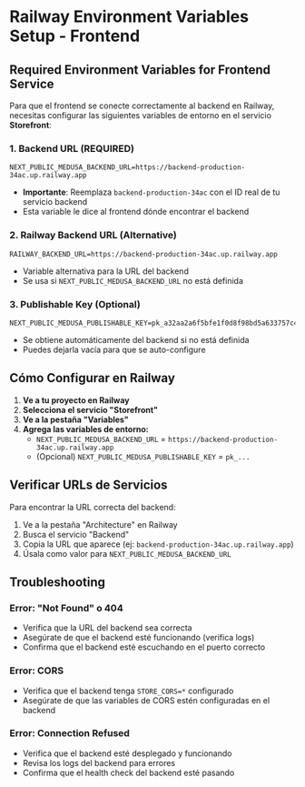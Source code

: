 # Railway Environment Variables Setup - Frontend

## Required Environment Variables for Frontend Service

Para que el frontend se conecte correctamente al backend en Railway, necesitas configurar las siguientes variables de entorno en el servicio **Storefront**:

### 1. Backend URL (REQUIRED)
```
NEXT_PUBLIC_MEDUSA_BACKEND_URL=https://backend-production-34ac.up.railway.app
```
- **Importante**: Reemplaza `backend-production-34ac` con el ID real de tu servicio backend
- Esta variable le dice al frontend dónde encontrar el backend

### 2. Railway Backend URL (Alternative)
```
RAILWAY_BACKEND_URL=https://backend-production-34ac.up.railway.app
```
- Variable alternativa para la URL del backend
- Se usa si `NEXT_PUBLIC_MEDUSA_BACKEND_URL` no está definida

### 3. Publishable Key (Optional)
```
NEXT_PUBLIC_MEDUSA_PUBLISHABLE_KEY=pk_a32aa2a6f5bfe1f0d8f98bd5a633757c4463842f43375276bdec75812db84169
```
- Se obtiene automáticamente del backend si no está definida
- Puedes dejarla vacía para que se auto-configure

## Cómo Configurar en Railway

1. **Ve a tu proyecto en Railway**
2. **Selecciona el servicio "Storefront"**
3. **Ve a la pestaña "Variables"**
4. **Agrega las variables de entorno:**
   - `NEXT_PUBLIC_MEDUSA_BACKEND_URL` = `https://backend-production-34ac.up.railway.app`
   - (Opcional) `NEXT_PUBLIC_MEDUSA_PUBLISHABLE_KEY` = `pk_...`

## Verificar URLs de Servicios

Para encontrar la URL correcta del backend:
1. Ve a la pestaña "Architecture" en Railway
2. Busca el servicio "Backend"
3. Copia la URL que aparece (ej: `backend-production-34ac.up.railway.app`)
4. Úsala como valor para `NEXT_PUBLIC_MEDUSA_BACKEND_URL`

## Troubleshooting

### Error: "Not Found" o 404
- Verifica que la URL del backend sea correcta
- Asegúrate de que el backend esté funcionando (verifica logs)
- Confirma que el backend esté escuchando en el puerto correcto

### Error: CORS
- Verifica que el backend tenga `STORE_CORS=*` configurado
- Asegúrate de que las variables de CORS estén configuradas en el backend

### Error: Connection Refused
- Verifica que el backend esté desplegado y funcionando
- Revisa los logs del backend para errores
- Confirma que el health check del backend esté pasando
